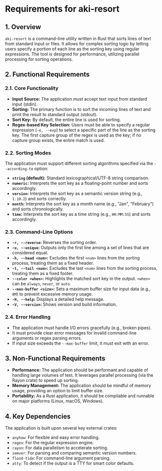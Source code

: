 # Requirements for aki-resort

## 1. Overview

`aki-resort` is a command-line utility written in Rust that sorts lines of text from standard input or files. It allows for complex sorting logic by letting users specify a portion of each line as the sorting key using regular expressions. The tool is designed for performance, utilizing parallel processing for sorting operations.

## 2. Functional Requirements

### 2.1. Core Functionality
- **Input Source:** The application must accept text input from standard input (stdin).
- **Sorting:** The primary function is to sort the incoming lines of text and print the result to standard output (stdout).
- **Sort Key:** By default, the entire line is used for sorting.
- **Regex-based Key Selection:** Users must be able to specify a regular expression (`-e, --exp`) to select a specific part of the line as the sorting key. The first capture group of the regex is used as the key; if no capture group exists, the entire match is used.

### 2.2. Sorting Modes
The application must support different sorting algorithms specified via the `--according-to` option:
- **`string` (default):** Standard lexicographical/UTF-8 string comparison.
- **`numeric`:** Interprets the sort key as a floating-point number and sorts accordingly.
- **`version`:** Interprets the sort key as a semantic version string (e.g., `1.10.2`) and sorts correctly.
- **`month`:** Interprets the sort key as a month name (e.g., "Jan", "February") and sorts chronologically.
- **`time`:** Interprets the sort key as a time string (e.g., `HH:MM:SS`) and sorts accordingly.

### 2.3. Command-Line Options
- **`-r, --reverse`:** Reverses the sorting order.
- **`-u, --unique`:** Outputs only the first line among a set of lines that are considered equal.
- **`-h, --head <num>`:** Excludes the first `<num>` lines from the sorting process, treating them as a fixed header.
- **`-t, --tail <num>`:** Excludes the last `<num>` lines from the sorting process, treating them as a fixed footer.
- **`--color <when>`:** Highlights the matched sort key in the output. `<when>` can be `always`, `never`, or `auto`.
- **`--max-buffer <size>`:** Sets a maximum buffer size for input data (e.g., `8M`) to prevent excessive memory usage.
- **`-H, --help`:** Displays a detailed help message.
- **`-V, --version`:** Shows version and build information.

### 2.4. Error Handling
- The application must handle I/O errors gracefully (e.g., broken pipes).
- It must provide clear error messages for invalid command-line arguments or regex parsing errors.
- If input size exceeds the `--max-buffer` limit, it must exit with an error.

## 3. Non-Functional Requirements

- **Performance:** The application should be performant and capable of handling large volumes of text. It leverages parallel processing (via the Rayon crate) to speed up sorting.
- **Memory Management:** The application should be mindful of memory usage, providing an option to limit buffer size.
- **Portability:** As a Rust application, it should be compilable and runnable on major platforms (Linux, macOS, Windows).

## 4. Key Dependencies

The application is built upon several key external crates:
- `anyhow`: For flexible and easy error handling.
- `regex`: For the regular expression engine.
- `rayon`: For data parallelism to accelerate sorting.
- `semver`: For parsing and comparing semantic version numbers.
- `flood-tide`: For command-line argument parsing.
- `atty`: To detect if the output is a TTY for smart color defaults.
